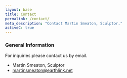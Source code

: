 ```yaml
---
layout: base
title: Contact
permalink: /contact/
meta_description: "Contact Martin Smeaton, Sculptor."
activeC: true
---
```


<section style="clear:both; max-width: 740px; margin: 0px auto;">
    <h3>General Information</h3>
    <p>For inquiries please contact us by email.</p>
    <ul class="contact-info">
      <li>Martin Smeaton, Sculptor</li>
      <li class="mail"><a href="mailto:martinsmeaton@earthlink.net">martinsmeaton@earthlink.net</a></li>
    </ul>
</section>